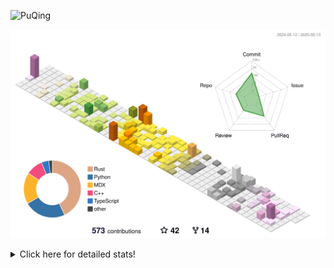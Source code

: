 ![PuQing](https://user-images.githubusercontent.com/27223114/171565019-9a56fae6-b08b-421f-99db-7e830da42371.png)

![](./profile-3d-contrib/profile-season-animate.svg)

<details>
<summary>Click here for detailed stats!</summary>

<!--START_SECTION:waka-->
![Lines of code](https://img.shields.io/badge/From%20Hello%20World%20I%27ve%20Written-2.0%20million%20lines%20of%20code-blue)

**🐱 My GitHub Data** 

> 📦 442.6 kB Used in GitHub's Storage 
 > 
> 🏆 177 Contributions in the Year 2025
 > 
> 🚫 Not Opted to Hire
 > 
> 📜 33 Public Repositories 
 > 
> 🔑 34 Private Repositories 
 > 
**I'm an Early 🐤** 

```text
🌞 Morning                797 commits         ██░░░░░░░░░░░░░░░░░░░░░░░   09.28 % 
🌆 Daytime                3656 commits        ███████████░░░░░░░░░░░░░░   42.58 % 
🌃 Evening                1967 commits        ██████░░░░░░░░░░░░░░░░░░░   22.91 % 
🌙 Night                  2166 commits        ██████░░░░░░░░░░░░░░░░░░░   25.23 % 
```


📊 **This Week I Spent My Time On** 

```text
💬 Programming Languages: 
Other                    21 hrs 34 mins      ████████████░░░░░░░░░░░░░   49.62 % 
Python                   11 hrs 39 mins      ███████░░░░░░░░░░░░░░░░░░   26.80 % 
Swift                    4 hrs 49 mins       ███░░░░░░░░░░░░░░░░░░░░░░   11.12 % 
Org                      1 hr 19 mins        █░░░░░░░░░░░░░░░░░░░░░░░░   03.05 % 
Markdown                 1 hr 5 mins         █░░░░░░░░░░░░░░░░░░░░░░░░   02.51 % 

🔥 Editors: 
Arc                      17 hrs 11 mins      ██████████░░░░░░░░░░░░░░░   39.56 % 
VS Code                  13 hrs 28 mins      ████████░░░░░░░░░░░░░░░░░   30.99 % 
Xcode                    4 hrs 47 mins       ███░░░░░░░░░░░░░░░░░░░░░░   11.01 % 
Ghostty                  3 hrs 22 mins       ██░░░░░░░░░░░░░░░░░░░░░░░   07.78 % 
Telegram                 2 hrs 32 mins       █░░░░░░░░░░░░░░░░░░░░░░░░   05.86 % 

💻 Operating System: 
Mac                      30 hrs 53 mins      ██████████████████░░░░░░░   71.05 % 
Linux                    7 hrs 29 mins       ████░░░░░░░░░░░░░░░░░░░░░   17.25 % 
WSL                      5 hrs 5 mins        ███░░░░░░░░░░░░░░░░░░░░░░   11.70 % 
```


<!--END_SECTION:waka-->
</details>
